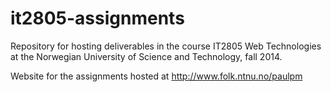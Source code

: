 # it2805-assignments
Repository for hosting deliverables in the course IT2805 Web Technologies at the Norwegian University of Science and Technology, fall 2014. 

Website for the assignments hosted at http://www.folk.ntnu.no/paulpm
